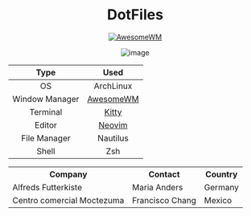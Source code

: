 <div align=center>

# DotFiles
  
[![AwesomeWM](https://img.shields.io/badge/AwesomeWM-git-blue.svg?logo=lua)](https://github.com/awesomeWM/awesome)

![image](https://user-images.githubusercontent.com/80684231/192327751-5584bd54-a99d-495b-a545-e1d627d3bf3a.png)

</div>

<div align = right>

| Type  | Used |
| :---:  | :---:  |
| OS  | ArchLinux  |
| Window Manager  | [AwesomeWM](https://github.com/awesomeWM/awesome)  |
| Terminal | [Kitty](https://github.com/kitty) |
| Editor | [Neovim](https://neovim.io/) |
| File Manager | Nautilus |
| Shell | Zsh |
  
</div>

<table>
  <tr>
    <th>Company</th>
    <th>Contact</th>
    <th>Country</th>
  </tr>
  <tr>
    <td>Alfreds Futterkiste</td>
    <td>Maria Anders</td>
    <td>Germany</td>
  </tr>
  <tr>
    <td>Centro comercial Moctezuma</td>
    <td>Francisco Chang</td>
    <td>Mexico</td>
  </tr>
</table>

